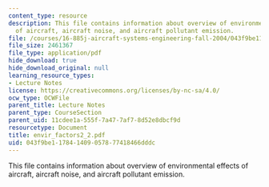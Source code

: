 ```yaml
---
content_type: resource
description: This file contains information about overview of environmental effects
  of aircraft, aircraft noise, and aircraft pollutant emission.
file: /courses/16-885j-aircraft-systems-engineering-fall-2004/043f9be117841409057877418466dddc_envir_factors2_2.pdf
file_size: 2461367
file_type: application/pdf
hide_download: true
hide_download_original: null
learning_resource_types:
- Lecture Notes
license: https://creativecommons.org/licenses/by-nc-sa/4.0/
ocw_type: OCWFile
parent_title: Lecture Notes
parent_type: CourseSection
parent_uid: 11cdee1a-555f-7a47-7af7-8d52e8dbcf9d
resourcetype: Document
title: envir_factors2_2.pdf
uid: 043f9be1-1784-1409-0578-77418466dddc
---
```

This file contains information about overview of environmental effects of aircraft, aircraft noise, and aircraft pollutant emission.